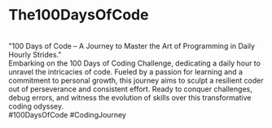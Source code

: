 #  The100DaysOfCode
<br>
"100 Days of Code – A Journey to Master the Art of Programming in Daily Hourly Strides."
<br>
Embarking on the 100 Days of Coding Challenge, dedicating a daily hour to unravel the intricacies of code. Fueled by a passion for learning and a commitment to personal growth, this journey aims to sculpt a resilient coder out of perseverance and consistent effort. Ready to conquer challenges, debug errors, and witness the evolution of skills over this transformative coding odyssey. 
<br>
#100DaysOfCode #CodingJourney


